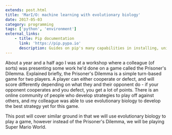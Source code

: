 ```yaml
---
extends: post.html
title: 'MarI/O: machine learning with evolutionary biology'
date: 2017-05-03
category: programming
tags: ['python', 'environment']
external_links:
    - title: Pip documentation
      link: 'https://pip.pypa.io'
      description: Guides on pip's many capabilities in installing, uninstalling, updating and listing Python modules.
---
```


About a year and a half ago I was at a workshop where a colleague (of sorts) was presenting some work he'd done on a
game called the Prisoner's Dilemma. Explained briefly, the Prisoner's Dilemma is a simple turn-based game for two
players. A player can either cooperate or defect, and will score differently depending on what they and their opponent
do - if your opponent cooperates and you defect, you get a lot of points. There is an online community of people who
develop strategies to play off against others, and my colleague was able to use evolutionary biology to develop the best
strategy yet for this game.

This post will cover similar ground in that we will use evolutionary biology to play a game, however instead of the
Prisoner's Dilemma, we will be playing Super Mario World.
